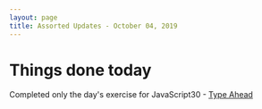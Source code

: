 ```yaml
---
layout: page
title: Assorted Updates - October 04, 2019
---
```


# Things done today
Completed only the day's exercise for JavaScript30 - [Type Ahead](https://mriyam.dev/JavaScript30/CompletedChallenges/06-type-ahead/)